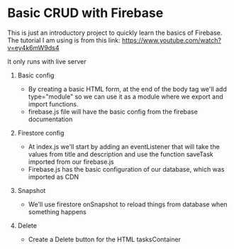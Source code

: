 # Basic CRUD with Firebase

This is just an introductory project to quickly learn the basics of Firebase.
The tutorial I am using is from this link: https://www.youtube.com/watch?v=ey4k6mW9ds4

It only runs with live server

1. Basic config

    - By creating a basic HTML form, at the end of the body tag we'll add type="module" so we can use it as a module where we export and import functions.
    - firebase.js file will have the basic config from the firebase documentation

2. Firestore config

    - At index.js we'll start by adding an eventListener that will take the values from title and description and use the function saveTask imported from our firebase.js
    - Firebase.js has the basic configuration of our database, which was imported as CDN

3. Snapshot

    - We'll use firestore onSnapshot to reload things from database when something happens

4. Delete

    - Create a Delete button for the HTML tasksContainer